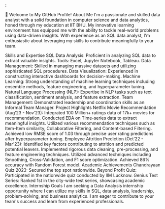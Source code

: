 :

👋 Welcome to My GitHub Profile!
About Me
I'm a passionate and skilled data analyst with a solid foundation in computer science and data analytics, honed through my education at IIT BHU. My innovative learning environment has equipped me with the ability to tackle real-world problems using data-driven insights. With experience as an SQL data analyst, I'm enthusiastic about leveraging my skills to contribute meaningfully to your team.

Skills and Expertise
SQL Data Analysis: Proficient in analyzing SQL data to extract valuable insights.
Tools: Excel, Jupyter Notebook, Tableau.
Data Management: Skilled in managing massive datasets and utilizing sophisticated SQL procedures.
Data Visualization: Experienced in constructing interactive dashboards for decision-making.
Machine Learning: Strong understanding of machine learning techniques including ensemble methods, feature engineering, and hyperparameter tuning.
Natural Language Processing (NLP): Expertise in NLP tasks such as text classification, sentiment analysis, and feature extraction.
Team Management: Demonstrated leadership and coordination skills as an Informal Team Manager.
Project Highlights
Netflix Movie Recommendation (Aug’23 - Nov’23):
Integrated 100 Million+ ratings data of 17k+ movies for recommendation.
Conducted EDA on Time-series data to extract meaningful insights.
Utilized various recommendation techniques such as Item-Item similarity, Collaborative Filtering, and Content-based Filtering.
Achieved low RMSE score of 1.03 through precise user rating predictions after hyperparameter tuning.
Employee Attrition Prediction (Oct’22 - Mar’23):
Identified key factors contributing to attrition and predicted potential leavers.
Implemented rigorous data cleaning, pre-processing, and feature engineering techniques.
Utilized advanced techniques including Smoothing, Cross-Validation, and F1 score optimization.
Achieved 86% accuracy with Random Forest model.
Academic Achievements
Chandrayaan Quiz 2023: Secured the top spot nationwide.
Beyond Profit Quiz: Participated in the nationwide quiz conducted by IIM Lucknow.
Genius Test Series: Ranked 1st in the city-wide test series, showcasing academic excellence.
Internship Goals
I am seeking a Data Analysis internship opportunity where I can utilize my skills in SQL, data analysis, leadership, problem-solving, and business analytics. I am eager to contribute to your team's success and learn from experienced professionals.

